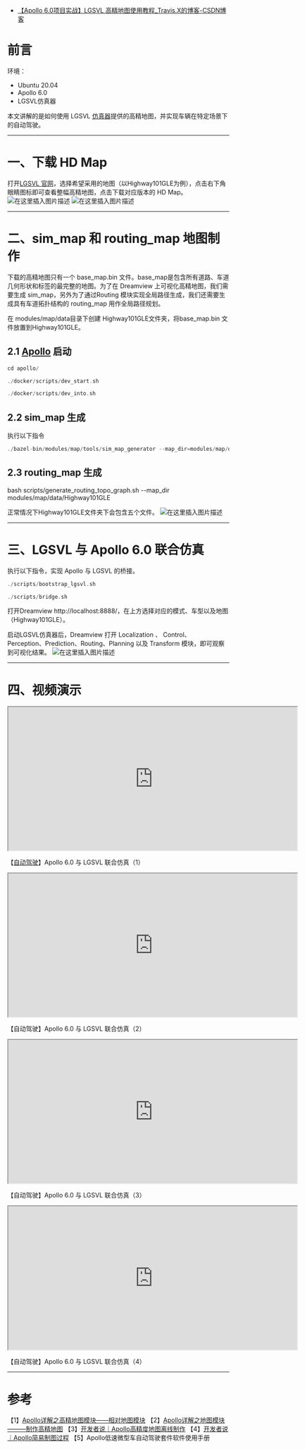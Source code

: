 - [【Apollo 6.0项目实战】LGSVL 高精地图使用教程_Travis.X的博客-CSDN博客](https://blog.csdn.net/Travis_X/article/details/121625950)

# 前言

环境：

- Ubuntu 20.04
- Apollo 6.0
- LGSVL仿真器

本文讲解的是如何使用 LGSVL [仿真器](https://so.csdn.net/so/search?q=仿真器&spm=1001.2101.3001.7020)提供的高精地图，并实现车辆在特定场景下的自动驾驶。

------

# 一、下载 HD Map

打开[LGSVL 官网](https://www.svlsimulator.com/)，选择希望采用的地图（以Highway101GLE为例），点击右下角眼睛图标即可查看整幅高精地图，点击下载对应版本的 HD Map。
![在这里插入图片描述](https://img-blog.csdnimg.cn/50f018c2694d4ad2ac5eeec729823c94.png?x-oss-process=image/watermark,type_d3F5LXplbmhlaQ,shadow_50,text_Q1NETiBAVHJhdmlzLlg=,size_20,color_FFFFFF,t_70,g_se,x_16#pic_center)
![在这里插入图片描述](https://img-blog.csdnimg.cn/ce679e10a9ed4927bc02a9564f93a016.png?x-oss-process=image/watermark,type_d3F5LXplbmhlaQ,shadow_50,text_Q1NETiBAVHJhdmlzLlg=,size_20,color_FFFFFF,t_70,g_se,x_16#pic_center)

------

# 二、sim_map 和 routing_map 地图制作

下载的高精地图只有一个 base_map.bin 文件。base_map是包含所有道路、车道几何形状和标签的最完整的地图。为了在 Dreamview 上可视化高精地图，我们需要生成 sim_map，另外为了通过Routing 模块实现全局路径生成，我们还需要生成具有车道拓扑结构的 routing_map 用作全局路径规划。

在 modules/map/data目录下创建 Highway101GLE文件夹，将base_map.bin 文件放置到Highway101GLE。

## 2.1 [Apollo](https://so.csdn.net/so/search?q=Apollo&spm=1001.2101.3001.7020) 启动

```cpp
cd apollo/

./docker/scripts/dev_start.sh

./docker/scripts/dev_into.sh
```

## 2.2 sim_map 生成

执行以下指令

```cpp
./bazel-bin/modules/map/tools/sim_map_generator --map_dir=modules/map/data/Highway101GLE --output_dir=modules/map/data/Highway101GLE
```

## 2.3 routing_map 生成

bash scripts/generate_routing_topo_graph.sh --map_dir modules/map/data/Highway101GLE

正常情况下Highway101GLE文件夹下会包含五个文件。
![在这里插入图片描述](https://img-blog.csdnimg.cn/52dc300a72e44fecae0473c1d8f6422a.png?x-oss-process=image/watermark,type_d3F5LXplbmhlaQ,shadow_50,text_Q1NETiBAVHJhdmlzLlg=,size_20,color_FFFFFF,t_70,g_se,x_16#pic_center)

------

# 三、LGSVL 与 Apollo 6.0 联合仿真

执行以下指令，实现 Apollo 与 LGSVL 的桥接。

```cpp
./scripts/bootstrap_lgsvl.sh

./scripts/bridge.sh
```

打开Dreamview http://localhost:8888/，在上方选择对应的模式、车型以及地图（Highway101GLE）。

启动LGSVL仿真器后，Dreamview 打开 Localization 、 Control、 Perception、Prediction、Routing、Planning 以及 Transform 模块，即可观察到可视化结果。
![在这里插入图片描述](https://img-blog.csdnimg.cn/97bb3782c7904481b1b8c7a2464e1f10.png?x-oss-process=image/watermark,type_d3F5LXplbmhlaQ,shadow_50,text_Q1NETiBAVHJhdmlzLlg=,size_20,color_FFFFFF,t_70,g_se,x_16#pic_center)

------

# 四、视频演示



<iframe id="SFV70vXi-1638797184979" src="https://player.bilibili.com/player.html?aid=722177108" allowfullscreen="true" data-mediaembed="bilibili" style="box-sizing: border-box; outline: 0px; margin: 0px; padding: 0px; font-weight: normal; overflow-wrap: break-word; display: block; width: 660px; height: 330px;"></iframe>

【[自动驾驶](https://so.csdn.net/so/search?q=自动驾驶&spm=1001.2101.3001.7020)】Apollo 6.0 与 LGSVL 联合仿真（1）





<iframe id="L1lu6ce8-1638797216049" src="https://player.bilibili.com/player.html?aid=464650353" allowfullscreen="true" data-mediaembed="bilibili" style="box-sizing: border-box; outline: 0px; margin: 0px; padding: 0px; font-weight: normal; overflow-wrap: break-word; display: block; width: 660px; height: 330px;"></iframe>

【自动驾驶】Apollo 6.0 与 LGSVL 联合仿真（2）





<iframe id="9dY1nEet-1639367203027" src="https://player.bilibili.com/player.html?aid=977167682" allowfullscreen="true" data-mediaembed="bilibili" style="box-sizing: border-box; outline: 0px; margin: 0px; padding: 0px; font-weight: normal; overflow-wrap: break-word; display: block; width: 660px; height: 330px;"></iframe>

【自动驾驶】Apollo 6.0 与 LGSVL 联合仿真（3）





<iframe id="58dwj4S7-1639367231708" src="https://player.bilibili.com/player.html?aid=252269093" allowfullscreen="true" data-mediaembed="bilibili" style="box-sizing: border-box; outline: 0px; margin: 0px; padding: 0px; font-weight: normal; overflow-wrap: break-word; display: block; width: 660px; height: 330px;"></iframe>

【自动驾驶】Apollo 6.0 与 LGSVL 联合仿真（4）



------

# 参考

【1】[Apollo详解之高精地图模块——相对地图模块](https://blog.csdn.net/weixin_49024732/article/details/118659068)
【2】[Apollo详解之地图模块———制作高精地图](https://blog.csdn.net/weixin_49024732/article/details/118862027?spm=1001.2014.3001.5501)
【3】[开发者说｜Apollo高精度地图离线制作](https://mp.weixin.qq.com/s/q6y-YbD7sDpAnYB6KzBAag)
【4】[开发者说｜Apollo简易制图过程](https://mp.weixin.qq.com/s/fItXKlWZ4Z5BkGQ9OptzRw)
【5】Apollo低速微型车自动驾驶套件软件使用手册